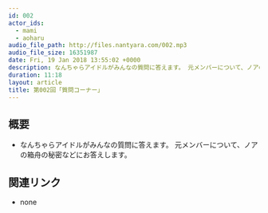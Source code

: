 ```yaml
---
id: 002
actor_ids:
  - mami
  - aoharu
audio_file_path: http://files.nantyara.com/002.mp3
audio_file_size: 16351987
date: Fri, 19 Jan 2018 13:55:02 +0000
description: なんちゃらアイドルがみんなの質問に答えます。 元メンバーについて、ノアの箱舟の秘密などにお答えします。
duration: 11:18
layout: article
title: 第002回「質問コーナー」
---
```

## 概要

* なんちゃらアイドルがみんなの質問に答えます。 元メンバーについて、ノアの箱舟の秘密などにお答えします。

## 関連リンク

* none
